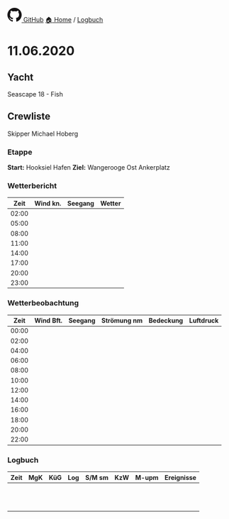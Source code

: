[![GitHub logo](../images/GitHub-Mark-32px.png) GitHub](../README.md) [:house: Home](https://github.com/atlanticOceanDE/segeln) / [Logbuch](../Logbuch)

# 11.06.2020

## Yacht 
Seascape 18 - Fish

## Crewliste
Skipper Michael Hoberg  

### Etappe
**Start:** Hooksiel Hafen
**Ziel:** Wangerooge Ost Ankerplatz

### Wetterbericht
| Zeit   | Wind kn.    | Seegang   | Wetter   |
| ------ |:-----------:|:---------:| --------:|  
| 02:00  |  |  |  |
| 05:00  |  |  |  |
| 08:00  |  |  |  |
| 11:00  |  |  |  |
| 14:00  |  |  |  |
| 17:00  |  |  |  |
| 20:00  |  |  |  |
| 23:00  |  |  |  |


### Wetterbeobachtung
| Zeit   | Wind Bft.   | Seegang   | Strömung nm   | Bedeckung   | Luftdruck   |   
| ------ |:-----------:|:---------:|:-------------:|:-----------:| -----------:|   
| 00:00  |  |  |  |  |  |
| 02:00  |  |  |  |  |  |
| 04:00  |  |  |  |  |  |
| 06:00  |  |  |  |  |  |
| 08:00  |  |  |  |  |  |
| 10:00  |  |  |  |  |  |
| 12:00  |  |  |  |  |  |
| 14:00  |  |  |  |  |  |
| 16:00  |  |  |  |  |  |
| 18:00  |  |  |  |  |  |
| 20:00  |  |  |  |  |  |
| 22:00  |  |  |  |  |  |


### Logbuch
| Zeit   | MgK   | KüG   | Log   | S/M sm   | KzW   | M-upm   | Ereignisse   |   
| ------ |:-----:|:-----:|:-----:|:--------:|:-----:|:-------:| ------------:|   
|  |  |  |  |  |  |  |  |
|  |  |  |  |  |  |  |  |
|  |  |  |  |  |  |  |  |
|  |  |  |  |  |  |  |  |
|  |  |  |  |  |  |  |  |
|  |  |  |  |  |  |  |  |
|  |  |  |  |  |  |  |  |
|  |  |  |  |  |  |  |  |
|  |  |  |  |  |  |  |  |
|  |  |  |  |  |  |  |  |
|  |  |  |  |  |  |  |  |
|  |  |  |  |  |  |  |  |

